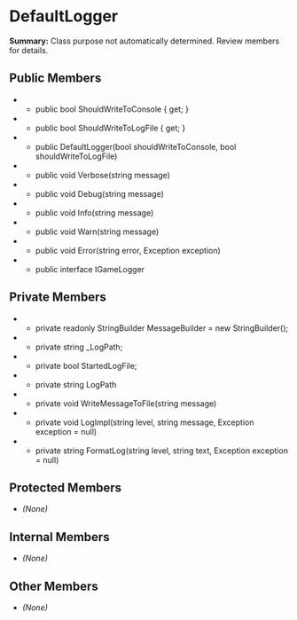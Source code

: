 # DefaultLogger

**Summary:** Class purpose not automatically determined. Review members for details.

## Public Members
- - public bool ShouldWriteToConsole { get; }
- - public bool ShouldWriteToLogFile { get; }
- - public DefaultLogger(bool shouldWriteToConsole, bool shouldWriteToLogFile)
- - public void Verbose(string message)
- - public void Debug(string message)
- - public void Info(string message)
- - public void Warn(string message)
- - public void Error(string error, Exception exception)
- - public interface IGameLogger

## Private Members
- - private readonly StringBuilder MessageBuilder = new StringBuilder();
- - private string _LogPath;
- - private bool StartedLogFile;
- - private string LogPath
- - private void WriteMessageToFile(string message)
- - private void LogImpl(string level, string message, Exception exception = null)
- - private string FormatLog(string level, string text, Exception exception = null)

## Protected Members
- *(None)*

## Internal Members
- *(None)*

## Other Members
- *(None)*
